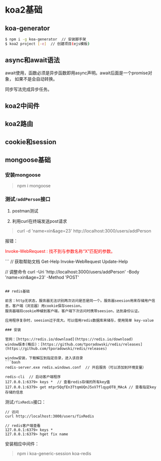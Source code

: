 # koa2基础

## koa-generator

```bash
$ npm i -g koa-generator  // 安装脚手架
$ koa2 project [-e]  // 创建项目(ejs模板)
```

## async和await语法

await使用，函数必须是异步函数即用async声明。await后面是一个promise对象，
如果不是会自动转换。

同步写法完成异步任务。

## koa2中间件

## koa2路由

## cookie和session

## mongoose基础

### 安装mongoose

> npm i mongoose

### 测试`/addPerson`接口
1. postman测试

2. 利用curl在终端发送post请求
> curl -d 'name=xin&age=23' http://localhost:3000/users/addPerson

报错：
<p style="color: red;">Invoke-WebRequest : 找不到与参数名称“X”匹配的参数。</p>
```
// 获取帮助文档
Get-Help Invoke-WebRequest
Update-Help   

// 调整命令
curl -Uri 'http://localhost:3000/users/addPerson' -Body 'name=xin&age=23' -Method 'POST'
```

## redis基础

前言：http无状态，服务器无法识别两次访问是否是同一个。服务器seesion用来存储用户信息，客户端（浏览器）用cookie保存seesion。
服务器端将cookie种植到客户端，客户端下次访问时携带seesion，达到身份认证。

应用程序复杂时，seesion过于庞大。可以借用redis数据库来储存，使用简单 key-value

### 安装

官网：[https://redis.io/download](https://redis.io/download)
window版本(略后)：[https://github.com/tporadowski/redis/releases](https://github.com/tporadowski/redis/releases)

window安装，下载解压到指定目录，进入该目录
```bash
redis-server.exe redis.windows.conf  // 开启服务（可以添加到环境变量）

redis-cli  // 启动客户端程序
127.0.0.1:6379> keys *  // 查看redis存储的所有key值
127.0.0.1:6379> get mtpr5QqfEn3TtqmUQnJ5xV7flqypOT8_MAcA // 查看指定key存储的信息
```

测试`/fixRedis`接口：
```
// 访问
curl http://localhost:3000/users/fixRedis

// redis客户端查看
127.0.0.1:6379> keys *
127.0.0.1:6379> hget fix name
```

安装相应中间件：
> npm i koa-generic-session koa-redis


